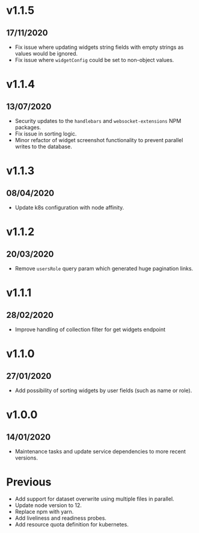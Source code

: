 # v1.1.5

## 17/11/2020

- Fix issue where updating widgets string fields with empty strings as values would be ignored.  
- Fix issue where `widgetConfig` could be set to non-object values.

# v1.1.4

## 13/07/2020

- Security updates to the `handlebars` and `websocket-extensions` NPM packages.
- Fix issue in sorting logic.
- Minor refactor of widget screenshot functionality to prevent parallel writes to the database.

# v1.1.3

## 08/04/2020

- Update k8s configuration with node affinity.

# v1.1.2

## 20/03/2020

- Remove `usersRole` query param which generated huge pagination links.

# v1.1.1

## 28/02/2020

- Improve handling of collection filter for get widgets endpoint

# v1.1.0

## 27/01/2020

- Add possibility of sorting widgets by user fields (such as name or role).

# v1.0.0

## 14/01/2020

- Maintenance tasks and update service dependencies to more recent versions.

# Previous

- Add support for dataset overwrite using multiple files in parallel.
- Update node version to 12.
- Replace npm with yarn.
- Add liveliness and readiness probes.
- Add resource quota definition for kubernetes.
